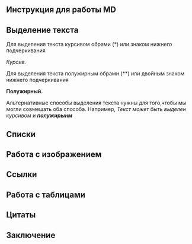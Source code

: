 ## Инструкция для работы MD

## Выделение текста

Для выделения текста курсивом обрами (*) или знаком нижнего подчеркивания

*Курсив.*

Для выделения текста полужирным обрами (**) или двойным знаком нижнего подчеркивания

**Полужирный.**

Альтернативные способы выделения текста нужны для того,чтобы мы могли совмешать оба способа. Например, _Текст может быть выделен курсивом и **полужирынм**_


## Списки

## Работа с изображением

## Ссылки

## Работа с таблицами

## Цитаты

## Заключение

